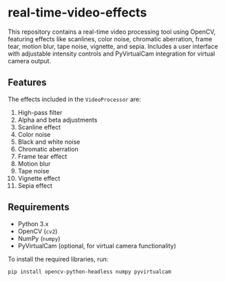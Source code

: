 # real-time-video-effects
This repository contains a real-time video processing tool using OpenCV, featuring effects like scanlines, color noise, chromatic aberration, frame tear, motion blur, tape noise, vignette, and sepia. Includes a user interface with adjustable intensity controls and PyVirtualCam integration for virtual camera output.

## Features

The effects included in the `VideoProcessor` are:

1. High-pass filter
2. Alpha and beta adjustments
3. Scanline effect
4. Color noise
5. Black and white noise
6. Chromatic aberration
7. Frame tear effect
8. Motion blur
9. Tape noise
10. Vignette effect
11. Sepia effect

## Requirements

- Python 3.x
- OpenCV (`cv2`)
- NumPy (`numpy`)
- PyVirtualCam (optional, for virtual camera functionality)

To install the required libraries, run:

```bash
pip install opencv-python-headless numpy pyvirtualcam
